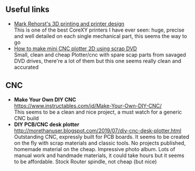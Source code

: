 ## Useful links

- [Mark Rehorst's 3D printing and printer design](https://drmrehorst.blogspot.com/)<br>
  This is one of the best CoreXY printers I have ever seen: huge, precise and well detailed on each single mechanical part,
this seems the way to go
- [How to make mini CNC plotter 2D using scrap DVD](https://www.youtube.com/watch?v=Q5ma1HDuotk)<br>
  Small, clean and cheap Plotter/cnc with spare scap parts from savaged DVD drives, there're a lot of them but this one seems really clean and accurated


## CNC
- **Make Your Own DIY CNC**<br>
  https://www.instructables.com/id/Make-Your-Own-DIY-CNC/<br>
  This seems to be a clean and nice project, a must watch for a generic CNC build
- **DIY PCB/CNC desk plotter**<br>
  http://morethanuser.blogspot.com/2019/07/diy-cnc-desk-plotter.html<br>
  Outstanding CNC, expressly built for PCB boards. It seems to be created on the fly with scrap materials and classic tools. No projects published, homemade material on the cheap. Impressive photo album. Lots of manual work and handmade materials, it could take hours but it seems to be affordable. Stock Router spindle, not cheap (but nice)

